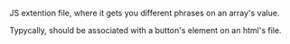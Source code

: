JS extention file, where it gets you different phrases on an array's value.

Typycally, should be associated with a button's element on an html's file.
